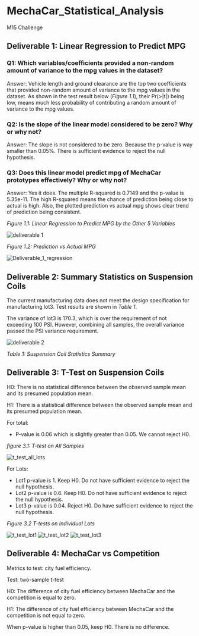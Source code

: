 # MechaCar_Statistical_Analysis
M15 Challenge

## Deliverable 1: Linear Regression to Predict MPG
### Q1: Which variables/coefficients provided a non-random amount of variance to the mpg values in the dataset?
Answer: Vehicle length and ground clearance are the top two coefficients that provided non-random amount of variance to the mpg values in the dataset. As shown in the test result below (_Figure 1.1_), their Pr(>|t|) being low, means much less probability of contributing a random amount of variance to the mpg values.
### Q2: Is the slope of the linear model considered to be zero? Why or why not?
Answer: The slope is not considered to be zero. Because the p-value is way smaller than 0.05%. There is sufficient evidence to reject the null hypothesis.
### Q3: Does this linear model predict mpg of MechaCar prototypes effectively? Why or why not?
Answer: Yes it does. The multiple R-squared is 0.7149 and the p-value is 5.35e-11. The high R-squared means the chance of prediction being close to actual is high. Also, the plotted prediction vs actual mpg shows clear trend of prediction being consistent.

_Figure 1.1: Linear Regression to Predict MPG by the Other 5 Variables_

![deliverable 1](https://user-images.githubusercontent.com/78275082/120901604-045b5880-c60a-11eb-86f6-e7ebeb818eef.png)

_Figure 1.2: Prediction vs Actual MPG_

![Deliverable_1_regression](https://user-images.githubusercontent.com/78275082/120901820-ff4ad900-c60a-11eb-9bf4-c81751cbb23e.png)

## Deliverable 2: Summary Statistics on Suspension Coils
The current manufacturing data does not meet the design specification for manufacturing lot3. Test results are shown in _Table 1_.

The variance of lot3 is 170.3, which is over the requirement of not exceeding 100 PSI. However, combining all samples, the overall variance passed the PSI variance requirement.

![deliverable 2](https://user-images.githubusercontent.com/78275082/120901876-53ee5400-c60b-11eb-972d-7239ba21c1b2.png)

_Table 1: Suspension Coil Statistics Summary_

## Deliverable 3: T-Test on Suspension Coils
H0: There is no statistical difference between the observed sample mean and its presumed population mean.

H1: There is a statistical difference between the observed sample mean and its presumed population mean.

For total: 
- P-value is 0.06 which is slightly greater than 0.05. We cannot reject H0.

_figure 3.1: T-test on All Samples_

![t_test_all_lots](https://user-images.githubusercontent.com/78275082/120902049-1dfd9f80-c60c-11eb-8c52-528ae8a53669.png)

For Lots:
- Lot1 p-value is 1. Keep H0. Do not have sufficient evidence to reject the null hypothesis.
- Lot2 p-value is 0.6. Keep H0. Do not have sufficient evidence to reject the null hypothesis.
- Lot3 p-value is 0.04. Reject H0. Do have sufficient evidence to reject the null hypothesis.

_Figure 3.2 T-tests on Individual Lots_

![t_test_lot1](https://user-images.githubusercontent.com/78275082/120902065-3968aa80-c60c-11eb-842a-fbee9e2482d5.png)
![t_test_lot2](https://user-images.githubusercontent.com/78275082/120902067-3a99d780-c60c-11eb-9637-fcfc3d9e0301.png)
![t_test_lot3](https://user-images.githubusercontent.com/78275082/120902069-3c639b00-c60c-11eb-81f8-060482c61b4d.png)



## Deliverable 4: MechaCar vs Competition
Metrics to test: city fuel efficiency.

Test: two-sample t-test

H0: The difference of city fuel efficiency between MechaCar and the competition is equal to zero.

H1: The difference of city fuel efficiency between MechaCar and the competition is not equal to zero.

When p-value is higher than 0.05, keep H0. There is no difference.
